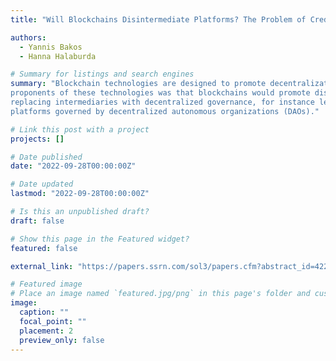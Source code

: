```yaml
---
title: "Will Blockchains Disintermediate Platforms? The Problem of Credible Decentralization in Daos"

authors:
  - Yannis Bakos
  - Hanna Halaburda

# Summary for listings and search engines
summary: "Blockchain technologies are designed to promote decentralization and self-governance in economic and social settings. In the context of platforms, an early claim of some
proponents of these technologies was that blockchains would promote disintermediation,
replacing intermediaries with decentralized governance, for instance leading to
platforms governed by decentralized autonomous organizations (DAOs)."

# Link this post with a project
projects: []

# Date published
date: "2022-09-28T00:00:00Z"

# Date updated
lastmod: "2022-09-28T00:00:00Z"

# Is this an unpublished draft?
draft: false

# Show this page in the Featured widget?
featured: false

external_link: "https://papers.ssrn.com/sol3/papers.cfm?abstract_id=4221512"

# Featured image
# Place an image named `featured.jpg/png` in this page's folder and customize its options here.
image:
  caption: ""
  focal_point: ""
  placement: 2
  preview_only: false
---
```

